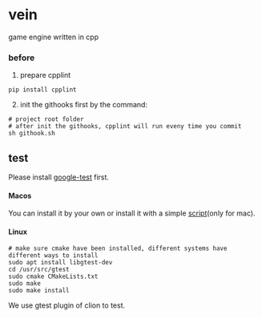 # vein
game engine written in cpp

### before
1. prepare cpplint  

```
pip install cpplint
```

2. init the githooks first by the command:

``` 
# project root folder
# after init the githooks, cpplint will run eveny time you commit
sh githook.sh
```

## test
Please install [google-test](https://github.com/google/googletest) first.  

#### Macos
You can install it by your own or install it with a simple [script](https://github.com/liyechen/gtest-installer)(only for mac).  

#### Linux

```
# make sure cmake have been installed, different systems have different ways to install
sudo apt install libgtest-dev
cd /usr/src/gtest
sudo cmake CMakeLists.txt
sudo make
sudo make install
```

We use gtest plugin of clion to test.

